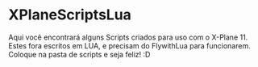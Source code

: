 # XPlaneScriptsLua
Aqui você encontrará alguns Scripts criados para uso com o X-Plane 11.
Estes fora escritos em LUA, e precisam do FlywithLua para funcionarem.
Coloque na pasta de scripts e seja feliz! :D